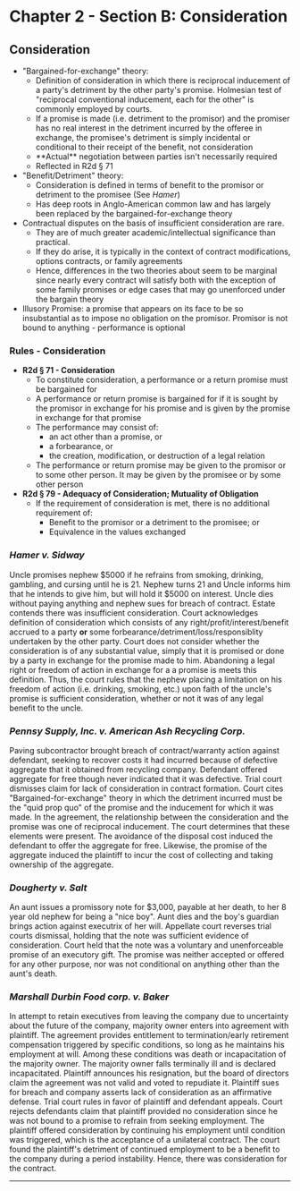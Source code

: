 # Chapter 2 - Section B: Consideration

## Consideration

* "Bargained-for-exchange" theory:
  * Definition of consideration in which there is reciprocal inducement of a party's detriment by the other party's promise. Holmesian test of "reciprocal conventional inducement, each for the other" is commonly employed by courts.
  * If a promise is made (i.e. detriment to the promisor) and the promiser has no real interest in the detriment incurred by the offeree in exchange, the promisee's detriment is simply incidental or conditional to their receipt of the benefit, not consideration
  * \*\*Actual\*\* negotiation between parties isn't necessarily required
  * Reflected in R2d § 71
* "Benefit/Detriment" theory:
  * Consideration is defined in terms of benefit to the promisor or detriment to the promisee (See *Hamer*)
  * Has deep roots in Anglo-American common law and has largely been replaced by the bargained-for-exchange theory
* Contractual disputes on the basis of insufficient consideration are rare.
  * They are of much greater academic/intellectual significance than practical.
  * If they do arise, it is typically in the context of contract modifications, options contracts, or family agreements
  * Hence, differences in the two theories about seem to be marginal since nearly every contract will satisfy both with the exception of some family promises or edge cases that may go unenforced under the bargain theory
* Illusory Promise: a promise that appears on its face to be so insubstantial as to impose no obligation on the promisor. Promisor is not bound to anything - performance is optional

### Rules - Consideration

* **R2d § 71 - Consideration**
  * To constitute consideration, a performance or a return promise must be bargained for
  * A performance or return promise is bargained for if it is sought by the promisor in exchange for his promise and is given by the promise in exchange for that promise
  * The performance may consist of:
    * an act other than a promise, or
    * a forbearance, or
    * the creation, modification, or destruction of a legal relation
  * The performance or return promise may be given to the promisor or to some other person. It may be given by the promisee or by some other person
* **R2d § 79 - Adequacy of Consideration; Mutuality of Obligation**
  * If the requirement of consideration is met, there is no additional requirement of:
    * Benefit to the promisor or a detriment to the promisee; or
    * Equivalence in the values exchanged

### *Hamer v. Sidway*

Uncle promises nephew $5000 if he refrains from smoking, drinking, gambling, and cursing until he is 21. Nephew turns 21 and Uncle informs him that he intends to give him, but will hold it $5000 on interest. Uncle dies without paying anything and nephew sues for breach of contract. Estate contends there was insufficient consideration. Court acknowledges definition of consideration which consists of any right/profit/interest/benefit accrued to a party **or** some forbearance/detriment/loss/responsiblity undertaken by the other party. Court does not consider whether the consideration is of any substantial value, simply that it is promised or done by a party in exchange for the promise made to him. Abandoning a legal right or freedom of action in exchange for a a promise is meets this definition. Thus, the court rules that the nephew placing a limitation on his freedom of action (i.e. drinking, smoking, etc.) upon faith of the uncle's promise is sufficient consideration, whether or not it was of any legal benefit to the uncle.

### *Pennsy Supply, Inc. v. American Ash Recycling Corp.*

Paving subcontractor brought breach of contract/warranty action against defendant, seeking to recover costs it had incurred because of defective aggregate that it obtained from recycling company. Defendant offered aggregate for free though never indicated that it was defective. Trial court dismisses claim for lack of consideration in contract formation. Court cites "Bargained-for-exchange" theory in which the detriment incurred must be the "quid prop quo" of the promise and the inducement for which it was made. In the agreement, the relationship between the consideration and the promise was one of reciprocal inducement. The court determines that these elements were present. The avoidance of the disposal cost induced the defendant to offer the aggregate for free. Likewise, the promise of the aggregate induced the plaintiff to incur the cost of collecting and taking ownership of the aggregate.

### *Dougherty v. Salt*

An aunt issues a promissory note for $3,000, payable at her death, to her 8 year old nephew for being a "nice boy". Aunt dies and the boy's guardian brings action against executrix of her will. Appellate court reverses trial courts dismissal, holding that the note was sufficient evidence of consideration. Court held that the note was a voluntary and unenforceable promise of an executory gift. The promise was neither accepted or offered for any other purpose, nor was not conditional on anything other than the aunt's death.

### *Marshall Durbin Food corp. v. Baker*

In attempt to retain executives from leaving the company due to uncertainty about the future of the company, majority owner enters into agreement with plaintiff. The agreement provides entitlement to termination/early retirement compensation triggered by specific conditions, so long as he maintains his employment at will. Among these conditions was death or incapacitation of the majority owner. The majority owner falls terminally ill and is declared incapacitated. Plaintiff announces his resignation, but the board of directors claim the agreement was not valid and voted to repudiate it. Plaintiff sues for breach and company asserts lack of consideration as an affirmative defense. Trial court rules in favor of plaintiff and defendant appeals. Court rejects defendants claim that plaintiff provided no consideration since he was not bound to a promise to refrain from seeking employment. The plaintiff offered consideration by continuing his employment until condition was triggered, which is the acceptance of a unilateral contract. The court found the plaintiff's detriment of continued employment to be a benefit to the company during a period instability. Hence, there was consideration for the contract.

---